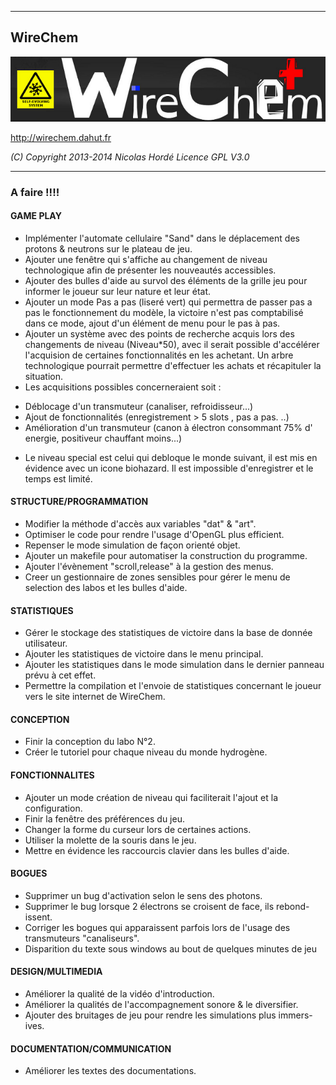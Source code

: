 ----------------------------------------------------------------
##    WireChem

![The new chemistry game](logo.png)

http://wirechem.dahut.fr

*(C) Copyright 2013-2014 Nicolas Hordé
  Licence GPL V3.0*

----------------------------------------------------------------
###  A faire !!!!

#### GAME PLAY
 
* Implémenter l'automate cellulaire "Sand" dans le déplacement des 
  protons & neutrons sur  le plateau de jeu.
* Ajouter une fenêtre qui s'affiche au changement de niveau 
technologique afin de présenter les nouveautés accessibles.
* Ajouter des bulles d'aide au survol des éléments de la grille jeu pour
informer le joueur sur leur nature et leur état.
* Ajouter un mode Pas a pas (liseré vert) qui permettra de passer pas a
pas le fonctionnement du modèle, la victoire n'est pas comptabilisé dans
ce mode, ajout d'un élément de menu pour le pas à pas.
* Ajouter un système avec des points de recherche acquis lors des 
changements de niveau (Niveau*50), avec il serait possible d'accélérer
l'acquision de certaines fonctionnalités en les
achetant. Un arbre technologique pourrait permettre d'effectuer les 
achats et récapituler la situation.
* Les acquisitions possibles concerneraient soit :
 - Déblocage d'un transmuteur (canaliser, refroidisseur...)
 - Ajout de fonctionnalités (enregistrement > 5 slots , pas a pas.
 ..)
 - Amélioration d'un transmuteur (canon à électron consommant 75% d'
 energie, positiveur chauffant moins...)
* Le niveau special est celui qui debloque le monde suivant,  il est mis
en évidence avec un icone biohazard. Il est impossible d'enregistrer et
le temps est limité.
  
#### STRUCTURE/PROGRAMMATION
  
* Modifier la méthode d'accès aux variables "dat" & "art".
* Optimiser le code pour rendre l'usage d'OpenGL plus efficient.
* Repenser le mode simulation de façon orienté objet.
* Ajouter un makefile pour automatiser la construction du programme.
* Ajouter l'évènement "scroll,release" à la gestion des menus.
* Creer un gestionnaire de zones sensibles pour gérer le menu de 
selection des labos et les bulles d'aide.
  
#### STATISTIQUES

* Gérer le stockage des statistiques de victoire dans la base de donnée
  utilisateur.
* Ajouter les statistiques de victoire dans le menu principal.
* Ajouter les statistiques dans le mode simulation dans le dernier 
  panneau prévu à cet effet.
* Permettre la compilation et l'envoie de statistiques concernant le
  joueur vers le site internet de WireChem.
  
#### CONCEPTION
  
* Finir la conception du labo N°2.
* Créer le tutoriel pour chaque niveau du monde hydrogène.
  
#### FONCTIONNALITES
  
* Ajouter un mode création de niveau qui faciliterait l'ajout 
 et la configuration.
* Finir la fenêtre des préférences du jeu.
* Changer la forme du curseur lors de certaines actions.
* Utiliser la molette de la souris dans le jeu.
* Mettre en évidence les raccourcis clavier dans les bulles d'aide.
 
#### BOGUES

* Supprimer un bug d'activation selon le sens des photons.
* Supprimer le bug lorsque 2 électrons se croisent de face, ils rebond-
 issent.
* Corriger les bogues qui apparaissent parfois lors de l'usage des 
 transmuteurs "canaliseurs".
* Disparition du texte sous windows au bout de quelques minutes de jeu
 
#### DESIGN/MULTIMEDIA

* Améliorer la qualité de la vidéo d'introduction.
* Améliorer la qualités de l'accompagnement sonore & le diversifier.
* Ajouter des bruitages de jeu pour rendre les simulations plus immers-
  ives.
  
#### DOCUMENTATION/COMMUNICATION

* Améliorer les textes des documentations.
  
